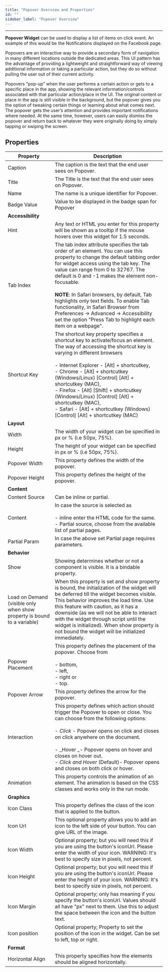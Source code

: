 ```yaml
---
title: "Popover Overview and Properties"
id: ""
sidebar_label: "Popover Overview"
---
```

---

**Popover Widget** can be used to display a list of items on click event. An example of this would be the Notifications displayed on the Facebook page.

Popovers are an interactive way to provide a secondary form of navigation in many different locations outside the dedicated areas. This UI pattern has the advantage of providing a lightweight and straightforward way of viewing additional information or taking a particular action, but they do so without pulling the user out of their current activity.

Popovers “pop-up” when the user performs a certain action or gets to a specific place in the app, showing the relevant information/controls associated with that particular action/place in the UI. The original content or place in the app is still visible in the background, but the popover gives you the option of tweaking certain things or learning about what comes next. The popover gets the user’s attention and provides important notifications where needed. At the same time, however, users can easily dismiss the popover and return back to whatever they were originally doing by simply tapping or swiping the screen.

## Properties

| **Property** | **Description** |
| --- | --- |
| Caption | The caption is the text that the end user sees on Popover. |
| Title | The Title is the text that the end user sees on Popover. |
| Name | The name is a unique identifier for Popover. |
| Badge Value | Value to be displayed in the badge span for Popover |
| **Accessibility** |
| Hint | Any text or HTML you enter for this property will be shown as a tooltip if the mouse hovers over this widget for 1.5 seconds. |
| Tab Index | The tab index attribute specifies the tab order of an element. You can use this property to change the default tabbing order for widget access using the tab key. The value can range from 0 to 32767. The default is 0 and -1 makes the element non-focusable. <br><br> **NOTE**: In Safari browsers, by default, Tab highlights only text fields. To enable Tab functionality, in Safari Browser from Preferences -> Advanced -> Accessibility set the option "Press Tab to highlight each item on a webpage". |
| Shortcut Key | The shortcut key property specifies a shortcut key to activate/focus an element. The way of accessing the shortcut key is varying in different browsers <br><br> - Internet Explorer - [Alt] + shortcutkey, <br> - Chrome - [Alt] + shortcutkey (Windows/Linux) [Control] [Alt] + shortcutkey (MAC), <br> - Firefox - [Alt] [Shift] + shortcutkey (Windows/Linux) [Control] [Alt] + shortcutkey (MAC), <br> - Safari - [Alt] + shortcutkey (Windows) [Control] [Alt] + shortcutkey (MAC) <br>  |
| **Layout** |
| Width | The width of your widget can be specified in px or % (i.e 50px, 75%). |
| Height | The height of your widget can be specified in px or % (i.e 50px, 75%). |
| Popover Width | This property defines the width of the popover. |
| Popover Height | This property defines the height of the popover. |
| **Content** |
| Content Source | Can be inline or partial. |
| Content | In case the source is selected as <br><br> - inline enter the HTML code for the same. <br> - Partial source, choose from the available list of partial pages. |
| Partial Param | In case the above set Partial page requires parameters. |
| **Behavior** |
| Show | Showing determines whether or not a component is visible. It is a bindable property. |
| Load on Demand (visible only when show property is bound to a variable) | When this property is set and show property is bound, the initialization of the widget will be deferred till the widget becomes visible. This behavior improves the load time. Use this feature with caution, as it has a downside (as we will not be able to interact with the widget through script until the widget is initialized). When show property is not bound the widget will be initialized immediately. |
| Popover Placement | This property defines the placement of the popover. Choose from <br><br> - bottom, <br> - left, <br> - right or <br> - top.  |
| Popover Arrow | This property defines the arrow for the popover. |
| Interaction | This property defines which action should trigger the Popover to open or close. You can choose from the following options: <br><br> - _Click_ - Popover opens on click and closes on click anywhere on the document. <br><br> - _Hover _- Popover opens on hover and closes on hover out. <br> - _Click and Hover_ (Default)- Popover opens and closes on both click or hover. |
| Animation | This property controls the animation of an element. The animation is based on the CSS classes and works only in the run mode. |
| **Graphics** |
| Icon Class | This property defines the class of the icon that is applied to the button. |
| Icon Url | This optional property allows you to add an icon to the left side of your button. You can give URL of the image. |
| Icon Width | Optional property; but you will need this if you are using the button's iconUrl. Please enter the width of your icon. WARNING: It's best to specify size in pixels, not percent. |
| Icon Height | Optional property; but you will need this if you are using the button's iconUrl. Please enter the height of your icon. WARNING: It's best to specify size in pixels, not percent. |
| Icon Margin | Optional property; only has meaning if you specify the button's iconUrl. Values should all have "px" next to them. Use this to adjust the space between the icon and the button text. |
| Icon position | Optional property; Property to set the position of the icon in the widget. Can be set to left, top or right. |
| **Format** |
| Horizontal Align | This property specifies how the elements should be aligned horizontally. |

